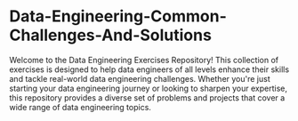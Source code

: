 # Data-Engineering-Common-Challenges-And-Solutions
Welcome to the Data Engineering Exercises Repository! This collection of exercises is designed to help data engineers of all levels enhance their skills and tackle real-world data engineering challenges. Whether you're just starting your data engineering journey or looking to sharpen your expertise, this repository provides a diverse set of problems and projects that cover a wide range of data engineering topics.
